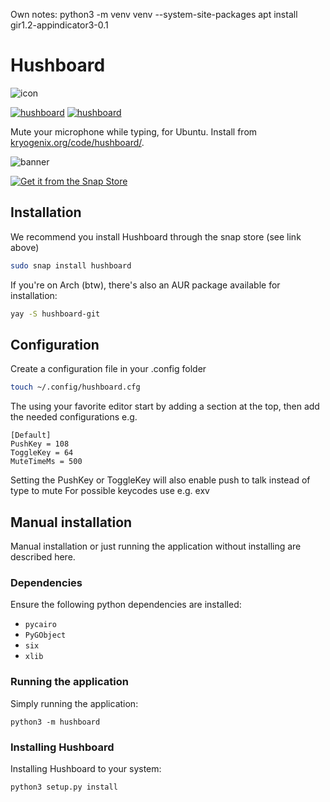 Own notes:
 python3 -m venv venv --system-site-packages
apt install gir1.2-appindicator3-0.1
# Hushboard

![icon](https://raw.githubusercontent.com/stuartlangridge/hushboard/main/hushboard/icons/hushboard.svg)

[![hushboard](https://snapcraft.io/hushboard/badge.svg)](https://snapcraft.io/hushboard)
[![hushboard](https://snapcraft.io/hushboard/trending.svg?name=0)](https://snapcraft.io/hushboard)

Mute your microphone while typing, for Ubuntu. Install from [kryogenix.org/code/hushboard/](https://kryogenix.org/code/hushboard/).

![banner](https://img.youtube.com/vi/icXB7j8zUQg/maxresdefault.jpg)

[![Get it from the Snap Store](https://snapcraft.io/static/images/badges/en/snap-store-black.svg)](https://snapcraft.io/hushboard)

## Installation

We recommend you install Hushboard through the snap store (see link above)

```bash
sudo snap install hushboard
```

If you're on Arch (btw), there's also an AUR package available for installation:

```bash
yay -S hushboard-git
```
## Configuration
Create a configuration file in your .config folder

```bash
touch ~/.config/hushboard.cfg
```
The using your favorite editor start by adding a section at the top, then add the needed configurations e.g.
```
[Default]
PushKey = 108
ToggleKey = 64
MuteTimeMs = 500
```
Setting the PushKey or ToggleKey will also enable push to talk instead of type to mute
For possible keycodes use e.g. exv

## Manual installation

Manual installation or just running the application without installing are
described here.

### Dependencies

Ensure the following python dependencies are installed:

* `pycairo`
* `PyGObject`
* `six`
* `xlib`

### Running the application

Simply running the application:

```console
python3 -m hushboard
```

### Installing Hushboard

Installing Hushboard to your system:

```console
python3 setup.py install
```
